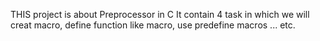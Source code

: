 THIS project is about Preprocessor in C
It contain 4 task in which we will creat macro, define function like macro,
use predefine macros ... etc.
